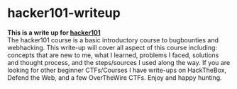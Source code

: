 # hacker101-writeup
**This is a write up for [hacker101](https://github.com/Hacker0x01/hacker101.)** <br>
The hacker101 course is a basic introductory course to bugbounties and webhacking. 
This write-up will cover all aspect of this course including: concepts that are new to me, what I learned, problems I faced, solutions and thought process, and the steps/sources I used along the way.
If you are looking for other beginner CTFs/Courses I have write-ups on HackTheBox, Defend the Web, and a few OverTheWire CTFs.
Enjoy and happy hunting.
